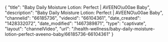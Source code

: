 {
    "title": "Baby Daily Moisture Lotion: Perfect | AVEENO\u00ae Baby",
    "description": "Baby Daily Moisture Lotion: Perfect | AVEENO\u00ae Baby",
    "channelid": "66185736",
    "videoid": "66104361",
    "date_created": "1428332072",
    "date_modified": "1467389871",
    "type": "captivate",
    "layout": "channelVideo",
    "url": "\/health-wellness\/baby-daily-moisture-lotion-perfect-aveeno-baby\/66185736-66104361"
}